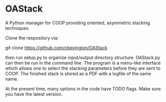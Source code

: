 # OAStack
A Python manager for COOP providing oriented, asymmetric stacking techniques.

Clone the respository via:

git clone https://github.com/cbevington/OAStack

then run setup.py to organize input/output directory structure. OAStack.py can then be run in the command line. The program is a menu-like interface which allows one to select the stacking parameters before they are sent to COOP. The finished stack is stored as a PDF with a logfile of the same name.

At the present time, many options in the code have TODO flags. Make sure you have the latest version.
